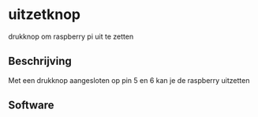 # uitzetknop
drukknop om raspberry pi uit te zetten
## Beschrijving
Met een drukknop aangesloten op pin 5 en 6 kan je de raspberry uitzetten
## Software

